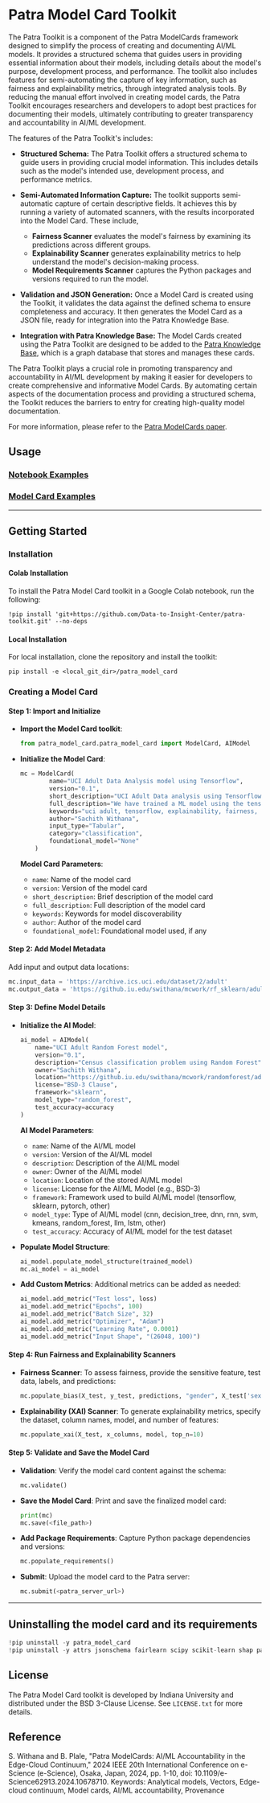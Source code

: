 # Patra Model Card Toolkit

The Patra Toolkit is a component of the Patra ModelCards framework designed to simplify the process of creating and documenting AI/ML models. It provides a structured schema that guides users in providing essential information about their models, including details about the model's purpose, development process, and performance. The toolkit also includes features for semi-automating the capture of key information, such as fairness and explainability metrics, through integrated analysis tools. By reducing the manual effort involved in creating model cards, the Patra Toolkit encourages researchers and developers to adopt best practices for documenting their models, ultimately contributing to greater transparency and accountability in AI/ML development.

The features of the Patra Toolkit's includes:

- **Structured Schema:** The Patra Toolkit offers a structured schema to guide users in providing crucial model information. This includes details such as the model's intended use, development process, and performance metrics.
  
- **Semi-Automated Information Capture:** The toolkit supports semi-automatic capture of certain descriptive fields. It achieves this by running a variety of automated scanners, with the results incorporated into the Model Card.  These include,
    - **Fairness Scanner** evaluates the model's fairness by examining its predictions across different groups. 
    - **Explainability Scanner** generates explainability metrics to help understand the model's decision-making process.
    - **Model Requirements Scanner** captures the Python packages and versions required to run the model.

- **Validation and JSON Generation:** Once a Model Card is created using the Toolkit, it validates the data against the defined schema to ensure completeness and accuracy. It then generates the Model Card as a JSON file, ready for integration into the Patra Knowledge Base.
  
- **Integration with Patra Knowledge Base:** The Model Cards created using the Patra Toolkit are designed to be added to the [Patra Knowledge Base](https://github.com/Data-to-Insight-Center/patra-kg), which is a graph database that stores and manages these cards.

The Patra Toolkit plays a crucial role in promoting transparency and accountability in AI/ML development by making it easier for developers to create comprehensive and informative Model Cards. By automating certain aspects of the documentation process and providing a structured schema, the Toolkit reduces the barriers to entry for creating high-quality model documentation.

For more information, please refer to the [Patra ModelCards paper](https://ieeexplore.ieee.org/document/10678710).

## Usage

### [Notebook Examples](./examples/notebooks)
### [Model Card Examples](./examples/model_cards)

---

## Getting Started

### Installation

#### Colab Installation
To install the Patra Model Card toolkit in a Google Colab notebook, run the following:
```shell
!pip install 'git+https://github.com/Data-to-Insight-Center/patra-toolkit.git' --no-deps
```

#### Local Installation
For local installation, clone the repository and install the toolkit:
```shell
pip install -e <local_git_dir>/patra_model_card
```

### Creating a Model Card

#### Step 1: Import and Initialize

- **Import the Model Card toolkit**:
    ```python
    from patra_model_card.patra_model_card import ModelCard, AIModel
    ```

- **Initialize the Model Card**:
    ```python
    mc = ModelCard(
            name="UCI Adult Data Analysis model using Tensorflow",
            version="0.1",
            short_description="UCI Adult Data analysis using Tensorflow for demonstration of Patra Model Cards.",
            full_description="We have trained a ML model using the tensorflow framework to predict income for the UCI Adult Dataset. We leverage this data to run the Patra model cards to capture metadata about the model as well as fairness and explainability metrics.",
            keywords="uci adult, tensorflow, explainability, fairness, patra",
            author="Sachith Withana",
            input_type="Tabular",
            category="classification",
            foundational_model="None"
        )
    ```

   **Model Card Parameters**:
   - `name`: Name of the model card
   - `version`: Version of the model card
   - `short_description`: Brief description of the model card
   - `full_description`: Full description of the model card
   - `keywords`: Keywords for model discoverability
   - `author`: Author of the model card
   - `foundational_model`: Foundational model used, if any

#### Step 2: Add Model Metadata

Add input and output data locations:
```python
mc.input_data = 'https://archive.ics.uci.edu/dataset/2/adult'
mc.output_data = 'https://github.iu.edu/swithana/mcwork/rf_sklearn/adult_model.pkl'
```

#### Step 3: Define Model Details

- **Initialize the AI Model**:
   ```python
   ai_model = AIModel(
       name="UCI Adult Random Forest model",
       version="0.1",
       description="Census classification problem using Random Forest",
       owner="Sachith Withana",
       location="https://github.iu.edu/swithana/mcwork/randomforest/adult_model.pkl",
       license="BSD-3 Clause",
       framework="sklearn",
       model_type="random_forest",
       test_accuracy=accuracy
   )
   ```

   **AI Model Parameters**:
   - `name`: Name of the AI/ML model
   - `version`: Version of the AI/ML model
   - `description`: Description of the AI/ML model
   - `owner`: Owner of the AI/ML model
   - `location`: Location of the stored AI/ML model
   - `license`: License for the AI/ML Model (e.g., BSD-3)
   - `framework`: Framework used to build AI/ML model (tensorflow, sklearn, pytorch, other)
   - `model_type`: Type of AI/ML model (cnn, decision_tree, dnn, rnn, svm, kmeans, random_forest, llm, lstm, other)
   - `test_accuracy`: Accuracy of AI/ML model for the test dataset


- **Populate Model Structure**:
   ```python
   ai_model.populate_model_structure(trained_model)
   mc.ai_model = ai_model
   ```

- **Add Custom Metrics**:
   Additional metrics can be added as needed:
   ```python
   ai_model.add_metric("Test loss", loss)
   ai_model.add_metric("Epochs", 100)
   ai_model.add_metric("Batch Size", 32)
   ai_model.add_metric("Optimizer", "Adam")
   ai_model.add_metric("Learning Rate", 0.0001)
   ai_model.add_metric("Input Shape", "(26048, 100)")
   ```

#### Step 4: Run Fairness and Explainability Scanners

- **Fairness Scanner**:
   To assess fairness, provide the sensitive feature, test data, labels, and predictions:
   ```python
   mc.populate_bias(X_test, y_test, predictions, "gender", X_test['sex'], clf)
   ```

- **Explainability (XAI) Scanner**:
   To generate explainability metrics, specify the dataset, column names, model, and number of features:
   ```python
   mc.populate_xai(X_test, x_columns, model, top_n=10)
   ```

#### Step 5: Validate and Save the Model Card

- **Validation**:
   Verify the model card content against the schema:
   ```python
   mc.validate()
   ```

- **Save the Model Card**:
   Print and save the finalized model card:
   ```python
   print(mc)
   mc.save(<file_path>)
   ```

- **Add Package Requirements**:
   Capture Python package dependencies and versions:
   ```python
   mc.populate_requirements()
   ```

- **Submit**: Upload the model card to the Patra server:
   ```python
   mc.submit(<patra_server_url>)
   ```
---

## Uninstalling the model card and its requirements
```python
!pip uninstall -y patra_model_card
!pip uninstall -y attrs jsonschema fairlearn scipy scikit-learn shap pandas numpy pyrsistent requests
```

## License
The Patra Model Card toolkit is developed by Indiana University and distributed under the BSD 3-Clause License. See `LICENSE.txt` for more details.

## Reference
S. Withana and B. Plale, "Patra ModelCards: AI/ML Accountability in the Edge-Cloud Continuum," 2024 IEEE 20th International Conference on e-Science (e-Science), Osaka, Japan, 2024, pp. 1-10, doi: 10.1109/e-Science62913.2024.10678710. Keywords: Analytical models, Vectors, Edge-cloud continuum, Model cards, AI/ML accountability, Provenance
